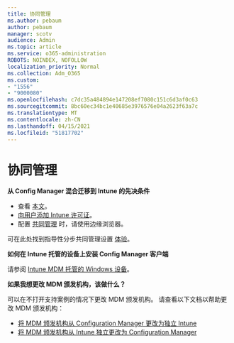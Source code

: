 ```yaml
---
title: 协同管理
ms.author: pebaum
author: pebaum
manager: scotv
audience: Admin
ms.topic: article
ms.service: o365-administration
ROBOTS: NOINDEX, NOFOLLOW
localization_priority: Normal
ms.collection: Adm_O365
ms.custom:
- "1556"
- "9000080"
ms.openlocfilehash: c7dc35a484894e147208ef7080c151c6d3af0c63
ms.sourcegitcommit: 8bc60ec34bc1e40685e3976576e04a2623f63a7c
ms.translationtype: MT
ms.contentlocale: zh-CN
ms.lasthandoff: 04/15/2021
ms.locfileid: "51817702"
---
```

# <a name="co-management"></a>协同管理

**从 Config Manager 混合迁移到 Intune 的先决条件**

- 查看 [本文](https://docs.microsoft.com/mem/configmgr/mdm/understand/what-happened-to-hybrid)。
- [向用户添加 Intune 许可证](https://docs.microsoft.com/mem/intune/fundamentals/licenses-assign)。
- 配置 [共同管理](https://www.microsoft.com/edge) 时，请使用边缘浏览器。

可在此处找到指导性分步共同管理设置 [体验](https://admin.microsoft.com/AdminPortal/Home?#/modernonboarding/comanagesetupguide)。

**如何在 Intune 托管的设备上安装 Config Manager 客户端**

请参阅 [Intune MDM 托管的 Windows 设备](https://docs.microsoft.com/mem/configmgr/core/clients/deploy/deploy-clients-to-windows-computers#bkmk_mdm)。

**如果我想更改 MDM 颁发机构，该做什么？**

可以在不打开支持案例的情况下更改 MDM 颁发机构。 请查看以下文档以帮助更改 MDM 颁发机构：

- [将 MDM 颁发机构从 Configuration Manager 更改为独立 Intune](https://docs.microsoft.com/mem/configmgr/mdm/understand/what-happened-to-hybrid)
- [将 MDM 颁发机构从 Intune 独立更改为 Configuration Manager](https://docs.microsoft.com/mem/configmgr/mdm/understand/what-happened-to-hybrid)

